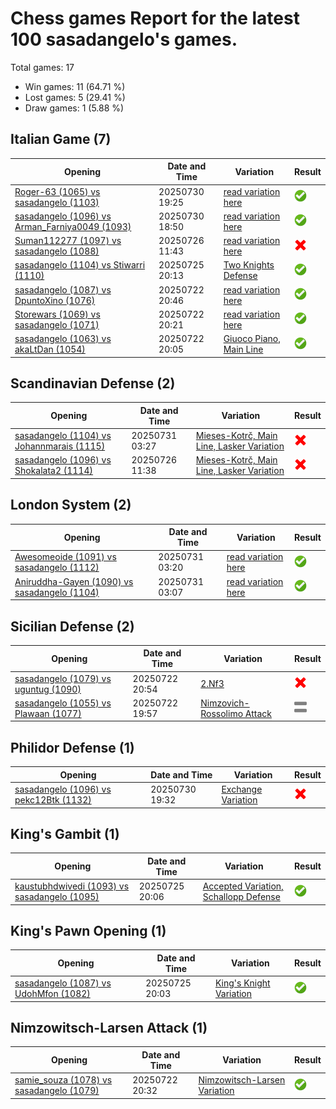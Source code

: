 # Chess games Report for the latest 100 sasadangelo's games.

Total games: 17
- Win games: 11 (64.71 %)
- Lost games: 5 (29.41 %)
- Draw games: 1 (5.88 %)

## Italian Game (7)

| Opening | Date and Time | Variation | Result |
|---------|---------------|-----------|--------|
| [Roger-63 (1065) vs sasadangelo (1103)](https://www.chess.com/game/live/141296055648) | 20250730 19:25 | [read variation here](https://www.chess.com/openings/Italian-Game-3...d6-4.d4-exd4) | ![Win](img/win.png) |
| [sasadangelo (1096) vs Arman_Farniya0049 (1093)](https://www.chess.com/game/live/141294929430) | 20250730 18:50 | [read variation here](https://www.chess.com/openings/Giuoco-Piano-Game...5.d3-d6-6.c3-O-O-7.Re1) | ![Win](img/win.png) |
| [Suman112277 (1097) vs sasadangelo (1088)](https://www.chess.com/game/live/141127907034) | 20250726 11:43 | [read variation here](https://www.chess.com/openings/Giuoco-Piano-Game-Four-Knights-Game) | ![Lose](img/lose.png) |
| [sasadangelo (1104) vs Stiwarri (1110)](https://www.chess.com/game/live/141107273004) | 20250725 20:13 | [Two Knights Defense](https://www.chess.com/openings/Italian-Game-Two-Knights-Modern-Bishops-Opening-4...d5-5.exd5-Nxd5) | ![Win](img/win.png) |
| [sasadangelo (1087) vs DpuntoXino (1076)](https://www.chess.com/game/live/140995058888) | 20250722 20:46 | [read variation here](https://www.chess.com/openings/Giuoco-Piano-Game...5.d3-d6-6.a4-a6-7.c3) | ![Win](img/win.png) |
| [Storewars (1069) vs sasadangelo (1071)](https://www.chess.com/game/live/140994333078) | 20250722 20:21 | [read variation here](https://www.chess.com/openings/Giuoco-Piano-Game-Giuoco-Pianissimo-Variation-4...Nf6) | ![Win](img/win.png) |
| [sasadangelo (1063) vs akaLtDan (1054)](https://www.chess.com/game/live/140993839378) | 20250722 20:05 | [Giuoco Piano, Main Line](https://www.chess.com/openings/Giuoco-Piano-Game-Main-Line-Giuoco-Pianissimo-Variation...6.O-O-d5-7.exd5-Nxd5) | ![Win](img/win.png) |

## Scandinavian Defense (2)

| Opening | Date and Time | Variation | Result |
|---------|---------------|-----------|--------|
| [sasadangelo (1104) vs Johannmarais (1115)](https://www.chess.com/game/live/141307006074) | 20250731 03:27 | [Mieses-Kotrč, Main Line, Lasker Variation](https://www.chess.com/openings/Scandinavian-Defense-Mieses-Kotrc-Variation-3.Nc3) | ![Lose](img/lose.png) |
| [sasadangelo (1096) vs Shokalata2 (1114)](https://www.chess.com/game/live/141127781048) | 20250726 11:38 | [Mieses-Kotrč, Main Line, Lasker Variation](https://www.chess.com/openings/Scandinavian-Defense-Mieses-Kotrc-Variation-3.Nc3-Qd8-4.d4-Nf6-5.Nf3) | ![Lose](img/lose.png) |

## London System (2)

| Opening | Date and Time | Variation | Result |
|---------|---------------|-----------|--------|
| [Awesomeoide (1091) vs sasadangelo (1112)](https://www.chess.com/game/live/141306880856) | 20250731 03:20 | [read variation here](https://www.chess.com/openings/Queens-Pawn-Opening-Zukertort-Chigorin-Variation) | ![Win](img/win.png) |
| [Aniruddha-Gayen (1090) vs sasadangelo (1104)](https://www.chess.com/game/live/141306629236) | 20250731 03:07 | [read variation here](https://www.chess.com/openings/London-System...6.c3-Bd6-7.Bg3-O-O-8.Bd3) | ![Win](img/win.png) |

## Sicilian Defense (2)

| Opening | Date and Time | Variation | Result |
|---------|---------------|-----------|--------|
| [sasadangelo (1079) vs uguntug (1090)](https://www.chess.com/game/live/140995280104) | 20250722 20:54 | [2.Nf3](https://www.chess.com/openings/Sicilian-Defense-2.Nf3) | ![Lose](img/lose.png) |
| [sasadangelo (1055) vs Plawaan (1077)](https://www.chess.com/game/live/140993622310) | 20250722 19:57 | [Nimzovich-Rossolimo Attack](https://www.chess.com/openings/Sicilian-Defense-Nyezhmetdinov-Rossolimo-Fianchetto-Variation-4.Bxc6-bxc6-5.d4) | ![Draw](img/draw.png) |

## Philidor Defense (1)

| Opening | Date and Time | Variation | Result |
|---------|---------------|-----------|--------|
| [sasadangelo (1096) vs pekc12Btk (1132)](https://www.chess.com/game/live/141296284366) | 20250730 19:32 | [Exchange Variation](https://www.chess.com/openings/Philidor-Defense-3.d4) | ![Lose](img/lose.png) |

## King's Gambit (1)

| Opening | Date and Time | Variation | Result |
|---------|---------------|-----------|--------|
| [kaustubhdwivedi (1093) vs sasadangelo (1095)](https://www.chess.com/game/live/141107089884) | 20250725 20:06 | [Accepted Variation, Schallopp Defense](https://www.chess.com/openings/Kings-Gambit-Accepted-Kings-Knight-Gambit) | ![Win](img/win.png) |

## King's Pawn Opening (1)

| Opening | Date and Time | Variation | Result |
|---------|---------------|-----------|--------|
| [sasadangelo (1087) vs UdohMfon (1082)](https://www.chess.com/game/live/141107003164) | 20250725 20:03 | [King's Knight Variation](https://www.chess.com/openings/Kings-Pawn-Opening-Kings-Knight-Variation) | ![Win](img/win.png) |

## Nimzowitsch-Larsen Attack (1)

| Opening | Date and Time | Variation | Result |
|---------|---------------|-----------|--------|
| [samie_souza (1078) vs sasadangelo (1079)](https://www.chess.com/game/live/140994638294) | 20250722 20:32 | [Nimzowitsch-Larsen Variation](https://www.chess.com/openings/Nimzowitsch-Larsen-Attack-Modern-Variation) | ![Win](img/win.png) |
